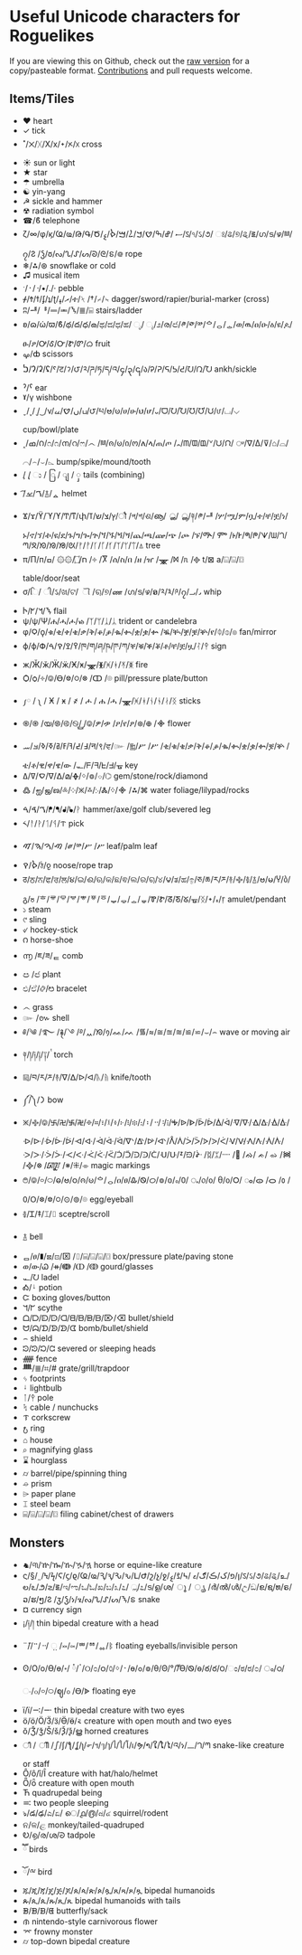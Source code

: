 # Useful Unicode characters for Roguelikes

If you are viewing this on Github, check out the [raw version](https://raw.githubusercontent.com/globalcitizen/zomia/master/USEFUL-UNICODE.md) for a copy/pasteable format. [Contributions](https://github.com/globalcitizen/zomia/issues/new) and pull requests welcome.

## Items/Tiles
 * ❤ heart
 * ✓ tick
 * ˟/྾/ᚷ/X/x/᛭/ᝣ/ᳵ  cross
 * ☀ sun or light
 * ★ star
 * ☂ umbrella
 * ☯ yin-yang
 * ☭ sickle and hammer
 * ☢ radiation symbol
 * ☎/ϐ telephone
 * ζ/∞/φ/ϗ/Ҩ/ҩ/Թ/Գ/Ծ/ސ /ߝ/ߒ/ࠈ/ࠊ/ࠋ/ࠌ/ࠎ/ࡘ/ऽ/ঀ/ઽ/૭/ ଃ/ଌ/୭/ୡ/౾/ഗ/ട/ഴ/ྊ/၇/Ⴧ /ჴ/ჾ/ᔓ/ᔐ/ᔑ/ᔕ/ᘐ/ᘓ/ៜ/᪤ rope
 * ❄/⁂/⊛ snowflake or cold
 * ♫ musical item
 * ˑ/᛫/᠂/•/․/‧ pebble
 * ᚋ/Ϯ/ϯ/ʄ/ʇ/ʈ/ރ/ߪ/ተ/ᛶ /†/⌿/⍀ dagger/sword/rapier/burial-marker (cross)
 * ʭ/ᆅ/ᆙ/ᆖ/ᆂ/ᝐ/≣/⌸ stairs/ladder
 * ʚ/ɷ/ώ/ϖ/ϐ/థ/ద/ధ/ౚ/ಥ/ದ/ಧ/ಹ/ ೃ/ ೖ/೨/ര/ඦ/༲/༳/༰/ᅌ/ᆼ/ᇰ/ወ/ዉ/ዐ/ዑ/ዕ/ዩ/ዾ/ፁ/ፆ/Ꭴ/Ꮄ/Ꮕ/Ꮡ/Ꮫ/ᜊ fruit
 * ࡔ/ȸ scissors
 * ࠍ/Ɂ/ʡ/ʢ/ˤ/ट/ॽ/౮/༢/ཌ/ཏ/ད/འ/၄/၃/၎/ა/Ꭾ/ᕈ/ᕋ/ᕊ/ᕍ/ᘢ/ᘣ/ᘨ ankh/sickle
 * ˀ/ˁ ear
 * ˠ/γ wishbone
 * ˬ/˯/ ̮/ ͜ /ν/ں/ࠈ/ࡖ/ப/౮/པ/ဗ/ၑ/ሀ/ሁ/ህ/ሆ/᎑/ᗜ/ᘢ/ᘨ/ᘮ/ᘴ/ᙀ/ᤙ/⌴/⌵ cup/bowl/plate
 * ˰/ߘ/౧/೧/೧/ന/റ/ෆ/෴ /ྊ/ၐ/ၑ/ი/ო/ለ/ላ/ጠ/ጦ /᎔/ᗰ/ᗵ/ᗶ/ᘁ/ᙀ/ᙁ/ ᤸ/∇/∆/⊽/⌂/⌓/⌒/⌢/⌣/⌳ bump/spike/mound/tooth
 *  ̧/ ̨/ ು / ြ / ျ / ှ  tails (combining)
 *  ͡/ࠂ/ࡁ/࿄/ᇫ helmet
 * Ϫ/ϫ/ϔ/ϓ/ϒ/Ͳ/ͳ/փ/ץ/צ/ש/ߠ/ौ /প/শ/ଶ/ൡ/ ൢ/ ൣ/༈/༲/ᆅ /ሦ/ሟ/ም/ቧ/ተ/ቸ/ቿ/ነ/ኑ/ኖ/ኘ/ኯ/ዩ/ደ/ጉ/ግ/ጐ/ጕ/ጘ/ጙ/ጝ/ጞ/ጨ/ጫ/ጬ/ጭ /ጮ /ፑ/ᎁ/ ᎃ /᎙/Ꭸ/ᖗ/ᖘ/ᗐ/ᗯ/ᘃ/ᘉ/ᘝ/ᘞ/ᘟ/ᘠ/ᘡ/ᚠ/ᚡ/ᚴ/ᚵ/ᚶ/ᛉ/ᛘ/ᛠ/⍋ tree
 * π/П/п/ח/۝/۞۞  /ߛ  /༓ /Ⴟ /ሰ/ስ/በ /ዘ /ዠ /ᚘ /ᢂ /ᥰ /᪣ t/⊠ a/⌺/⌻/⌼  table/door/seat
 * σ/િ/ ી/ઽ/ଖ/ଟ/ ୗ /ୠ/୭/ண /ഗ/ട/ഴ/ອ/༢/༣/༩/၇/᎕/᎖ whip
 * Ⴡ/ᖼ/ᖿ/ᝐ flail
 * ψ/ѱ/Ѱ/ሐ/ሓ/ሖ/ᏹ /ᛉ/ᛘ/ᛣ/ᛦ trident or candelebra
 * φ/Ϙ/ϙ/ቁ/ቂ/ቀ/ቄ/ቃ/ቅ/ቆ/ቇ/ቈ/ቊ/ቋ/ቌ/ቍ /ቘ/ቚ/ቛ/ቜ/ቝ/የ/ᛰ/⌽/⌾ fan/mirror
 * ϕ/ф/Փ/߉/ߐ/ࠒ/ࠓ/ཁ/ག/ཤ/ཥ/ཫ/ཀ/ቐ/ቑ/ቕ/ቖ/ቶ/ቸ/ቿ/ዟ/ᛮ/ᛳ  sign
 * ж/Ӂ/ӂ/Ӝ/ӝ/Ӿ/ӿ/ᚘ/ᚕ/ᚸ/ᚼ/ᛡ/ᛤ fire
 * Ѻ/ѻ/༓/࿃/Ꮎ/᳂/᳃/᳁ /ↀ /⌾ pill/pressure plate/button
 * ༿ / ༾ / Ӿ / ӿ / ҂ / ሖ / ሐ  /ሓ /ᚘ/ᚸ/ᚼ/ᚾ/ᛀ/ᛅ/ᛝ sticks
 * ֍/֎ /യ/࿌/࿋/࿊/ ࿆/࿃/ዎ/ዏ /ዖ/የ/ፆ/᪥/᪠ /᯽ flower
 * ߃/߄/ߔ/ߓ/ߥ/ߧ/ߢ/ࡃ/ࡄ/न/९/ਵ/๛ /༖/ሥ /ሥ /ቂ/ቁ/ቄ/ቃ/ቅ/ቆ/ቇ/ቈ/ቊ/ቋ/ቌ/ቍ/ቜ/ቝ /ቴ/ቶ/ዊ/ዋ/ዌ/ው /᎘/ᖴ/ᖷ/ᖶ/ᖵ/ᚗ key
 * ࠏ/ߜ/ߡ/ᐁ/ᐃ/മ/ᚖ/ᛜ/៙/⌔/⌬ gem/stone/rock/diamond
 * ߷ /ஐ/ஜ/ణ/༜/༶/྿/࿏/჻/Ꮬ/᠅/᯽ /⁂/⌘  water foliage/lilypad/rocks
 * ࠂ/ࠃ/ࠓ/ᖰ/ᖳ/ᖱ/ᖲ/ᚹ hammer/axe/golf club/severed leg
 * ༨/ᚨ/ᚹ/ᛐ/ᛩ/ᝨ pick
 * ࠑ/ࠅ/ࠄ/ࠉ /༗/༰/ሥ /ሥ  leaf/palm leaf
 * ࠎ/ࠒ/ঠ/ჹ noose/rope trap
 * ठ/ਠ/ਨ/ਫ/ਰ/ਲ/૪/ଇ/ଈ/ଋ/କ/ଛ/ଵ/ଲ/ର/ୠ/୪/౪/ತ/ಹ/ඉ/ཅ/ཆ/ར/ཬ/࿈/࿇/࿅/࿄/ဗ/မ/Ⴤ/ბ/გ/ჾ /ᄒ/ᄛ/ᄝ/ᄫ/ᄬ/ᅗ/ᅙ/ᇦ/ᇢ/ᇰ/ᇴ/Ꮘ/Ꮡ/ᘔ/ᘕ/ᘜ/ᚗ/ᛝ/᛭/៵/᥅ amulet/pendant
 * ১ steam
 * ୯ sling
 * ୰ hockey-stick
 * ౧ horse-shoe
 * ൬ /ཇ/ཟ/ᇀ comb
 * ඏ /ඦ  plant
 * එ/ඒ/࿂/ᳩ  bracelet
 * ෴  grass
 * ๛ /៚  shell
 * ༅/༄ /࿐ /࿑/࿓ /࿔/ᆻ/ᘞ/᠀/ᨐ/ᨓ /᯾/≈/≅/≊/≋/≌/⋍/⌣/⌢ wave or moving air
 * ༈/།/༏/༐/༑/ ྇ torch
 * ༕/བ/ར/ཬ/࿈/ᐁ/ᐃ/ᐅ/ᐊ/ᚣ/ᚥ knife/tooth
 * ༼/༽/᯿ bow
 * ྿/࿇/࿃/࿕/࿖/࿗/࿘/፠/።/፣/፤/፥/፦/፧/፨/᎓/᛬/᠃/᠄/᎒/Ꭽ/ᐉ/ᐈ/ᐇ/ᐆ/ᐄ/ᐋ/ᐌ/ᐍ/ᐎ/ᐏ/ᐐ/ᐑ/ᐒ/ᐓ/ᐔ/ᐕ/ᐖ/ᐗ/ᐘ/ᐙ/ᐚ/ᐛ/ᐫ/ᐬ/ᐭ/ᐮ/ᐰ/ᐲ/ᐴ/ᐵ/ᐶ/ᐷ/ᐹ/ᐺ/ᐻ/ᐼ/ᐽ/ᐾ/ᐿ/ᑀ/ᑁ/ᑂ/ᑃ/ᑄ/ᑅ/ᑆ/ᑇ/ᑈ/ᑑ/ᑒ/ᑓ/ᑔ/ᑖ/ᑗ/ᑘ/ᙇ/ᙌ/ᙹ /ᛥ/ᛯ/᠁ /ᢆ /ᨁ/ ᨃ/ ᨋ /᯼ /᳀/᳁ /᳄ /※/⁜/⌯ magic markings
 * ࿉/࿃/࿁/࿀/ဓ/ဗ/ဝ/ၐ/ၑ/ᅌ/ᆼ/ዐ/ፀ/Ꮂ/Ꮻ/ᝪ/៙/០/៰/᠐/ ᤱ/᥆/ᦞ/ ᦲ/᧐/᮰/ ᯪ/ᯣ /ᯆ /᱀ /᱐/ᱛ/᳁/᳂/᳃/⊙/⊚/⌾  egg/eyeball
 * ࿅/Ꮖ/‡/⌶/⌷ sceptre/scroll
 * ࿄ bell
 * ᆷ/ፀ/∎/⊠/⊡/⌧ /⌷/⌸/⌺/⌻/⌼ box/pressure plate/paving stone
 * ወ/ው/Ꮗ /ᚑ/ↈ /ↀ /ↂ  gourd/glasses
 * ᎘/ᘢ ladel
 * Ꭳ/ᛍ potion
 * Ꮸ boxing gloves/button
 * ᖻ/ᖸ scythe
 * ᗝ/ᗞ/ᗟ/ᗠ/ᗡ/ᗺ/ᗷ/ᗸ/ᗹ/⌦/⌫  bullet/shield
 * ᗢ/ᗣ/ᗤ/ᗥ/ᗦ/ᗧ bomb/bullet/shield
 * ⌢ shield
 * ᘲ/ᘱ/ᘰ/ᘳ severed or sleeping heads
 * ᚏ fence
 * ᚙ/≣/⌗/# grate/grill/trapdoor
 * ᛃ footprints
 * ᛍ lightbulb
 * ᛙ/ᛳ  pole
 * ᛪ cable / nunchucks
 * ᝤ corkscrew
 * ᪭ ring
 * ⌂ house
 * ⌕ magnifying glass
 * ⌛ hourglass
 * ⌭ barrel/pipe/spinning thing
 * ⌮ prism
 * ⌲ paper plane
 * ⌶ steel beam
 * ⌸/⌹/⌺/⌻/⌼ filing cabinet/chest of drawers

## Monsters
 * ♞/୩/ዅ/ዀ/ዂ/ዄ/ዃ horse or equine-like creature
 * ς/§/˷/Ϟ/ϟ/Ϛ/ϛ/ϱ/Ҩ/ҩ/Ԇ/ԇ/Ԅ/ԅ/Լ/Ժ/շ/չ/ջ/ן/פ/ک/ڪ/ګ/ޱ /߆/ࡂ/ࡘ/ऽ/ઽ/૭/ଌ/ୡ/உ/ల/ఽ/౨/౽/౾/ಇ/ಌ/ಒ/ಓ/ಖ/ಬ/೩/೭/ ೢ/೭/ട/ള/ശ/ ൂ / ൄ /ർ/ൽ/ൾ/උ/ඞ/ຂ/ຊ/ທ/ຣ/ວ/ຮ/ໆ/Ⴧ /ჳ/ჴ/ነ/ፄ/ᔓ/ᔐ/ᔑ/ᔕ/ᝐ/ៜ snake
 * ¤ currency sign
 * ¡/༏/། thin bipedal creature with a head
 * ¨/̈/࠲/᠃/ ಼ /༞/༟/ᄈ/ᅘ/ᇮ/ᛔ floating eyeballs/invisible person
 * ʘ/Ο/ο/Ө/ө/॰/ ཾ/ॱ/୦/೦/ဝ/௦/ᛜ/᛫/ɵ/ߋ/៙/θ/Θ/°/̊/̐Ѳ/Ꮻ/ѳ/ఠ/ర/౦/ಂ/ಠ/ರ/೦/ ം/ഠ/ ං/๐/࿁/࿀/ဈ/ჿ /Ꮎ/ᗎ floating eye
 * ï/ї/࠸/࠹ thin bipedal creature with two eyes
 * ö/ӧ/Ӧ/Ӟ/ӟ/Ӫ/ӫ/࠵ creature with open mouth and two eyes
 * ŏ/Ǯ/ǯ/Š/š/Ѯ/ѯ/ൠ horned creatures
 * ീ / ിീ /ഽ/ʃ/ƪ/ʆ/ʅ/൳/ฯ/ๆ/ๅ/ไ/ใ/โ/เ/ຯ/າ/ໃ/ໂ/ໄ/འ/ነ/᎗/ᘃ/ᘉ snake-like creature or staff
 * Ȏ/ȏ/ȋ/Ȋ creature with hat/halo/helmet
 * Ȫ/ȫ creature with open mouth
 * Ћ quadrupedal being
 * ࠺  two people sleeping
 * ঌ/డ/ఢ/ಎ/ಏ/ െ/൧/൫/๘/๔   squirrel/rodent
 * ନ/ଳ/ළ monkey/tailed-quadruped
 * Ꭷ/൭/ര/ശ/ᘒ tadpole
 *  ཽ birds
 *  ོ/ྋ bird
 * ጁ/ጂ/ጃ/ጄ/ጅ/ጆ/ጰ/ጳ/ጵ/ጶ/ጷ/ጸ/ጻ/ጾ/ጿ bipedal humanoids
 * ጱ/ጲ/ጴ/ጹ/ጺ/ጼ bipedal humanoids with tails
 * ᗾ/ᗽ/ᗿ/ᘀ butterfly/sack
 * ᜈ nintendo-style carnivorous flower
 * ⌤ frowny monster
 * ⌭ top-down bipedal creature

